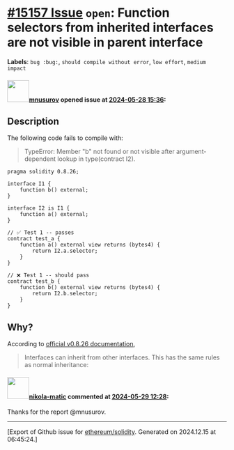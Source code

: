 # [\#15157 Issue](https://github.com/ethereum/solidity/issues/15157) `open`: Function selectors from inherited interfaces are not visible in parent interface
**Labels**: `bug :bug:`, `should compile without error`, `low effort`, `medium impact`


#### <img src="https://avatars.githubusercontent.com/u/25770331?u=34a971bf14524385d1c756f7219c889ae367f272&v=4" width="50">[mnusurov](https://github.com/mnusurov) opened issue at [2024-05-28 15:36](https://github.com/ethereum/solidity/issues/15157):

## Description
<!--Please shortly describe the bug you have found, and what you expect instead.-->
The following code fails to compile with: 

> TypeError: Member "b" not found or not visible after argument-dependent lookup in type(contract I2).

```
pragma solidity 0.8.26;

interface I1 {
    function b() external;
}

interface I2 is I1 {
    function a() external;
}

// ✅ Test 1 -- passes 
contract test_a {
    function a() external view returns (bytes4) {
        return I2.a.selector;
    }
}

// ❌ Test 1 -- should pass
contract test_b {
    function b() external view returns (bytes4) {
        return I2.b.selector;
    }
}
```

## Why?

According to [official v0.8.26 documentation](https://docs.soliditylang.org/en/v0.8.26/contracts.html#interfaces), 

> Interfaces can inherit from other interfaces. This has the same rules as normal inheritance:



#### <img src="https://avatars.githubusercontent.com/u/4415530?u=dc3db70e8fbd03f92ca81ee173d57774ce61084d&v=4" width="50">[nikola-matic](https://github.com/nikola-matic) commented at [2024-05-29 12:28](https://github.com/ethereum/solidity/issues/15157#issuecomment-2137294368):

Thanks for the report @mnusurov.


-------------------------------------------------------------------------------



[Export of Github issue for [ethereum/solidity](https://github.com/ethereum/solidity). Generated on 2024.12.15 at 06:45:24.]
